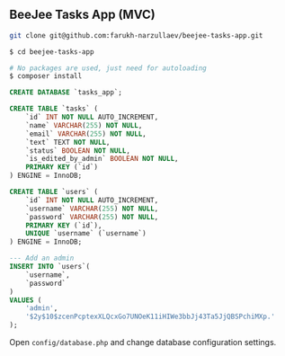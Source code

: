 ## BeeJee Tasks App (MVC)

```bash
git clone git@github.com:farukh-narzullaev/beejee-tasks-app.git
```

```bash
$ cd beejee-tasks-app

# No packages are used, just need for autoloading
$ composer install 
```

```sql
CREATE DATABASE `tasks_app`;

CREATE TABLE `tasks` ( 
    `id` INT NOT NULL AUTO_INCREMENT, 
    `name` VARCHAR(255) NOT NULL, 
    `email` VARCHAR(255) NOT NULL, 
    `text` TEXT NOT NULL, 
    `status` BOOLEAN NOT NULL, 
    `is_edited_by_admin` BOOLEAN NOT NULL, 
    PRIMARY KEY (`id`)
) ENGINE = InnoDB;

CREATE TABLE `users` ( 
    `id` INT NOT NULL AUTO_INCREMENT, 
    `username` VARCHAR(255) NOT NULL, 
    `password` VARCHAR(255) NOT NULL, 
    PRIMARY KEY (`id`), 
    UNIQUE `username` (`username`)
) ENGINE = InnoDB;
```

```sql
--- Add an admin
INSERT INTO `users`( 
    `username`, 
    `password`
) 
VALUES (
    'admin', 
    '$2y$10$zcenPcptexXLQcxGo7UNOeK11iHIWe3bbJj43Ta5JjQBSPchiMXp.'
);
```

Open ```config/database.php``` and change database configuration settings.
